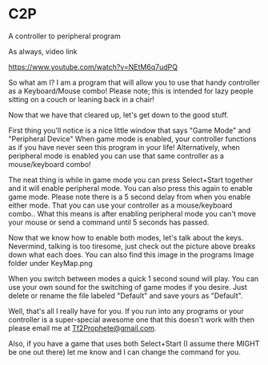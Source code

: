 C2P
===

A controller to peripheral program

As always, video link

https://www.youtube.com/watch?v=NEtM6q7udPQ


So what am I? I am a program that will allow you to use that handy controller as a Keyboard/Mouse combo! Please note; this is intended for lazy people sitting on a couch or leaning back in a chair!

Now that we have that cleared up, let's get down to the good stuff.

First thing you'll notice is a nice little window that says "Game Mode" and "Peripheral Device"
When game mode is enabled, your controller functions as if you have never seen this program in your life!
Alternatively, when peripheral mode is enabled you can use that same controller as a mouse/keyboard combo!

The neat thing is while in game mode you can press Select+Start together and it will enable peripheral mode.
You can also press this again to enable game mode. Please note there is a 5 second delay from when you enable either mode.
That you can use your controller as a mouse/keyboard combo..
What this means is after enabling peripheral mode you can't move your mouse or send a command until 5 seconds has passed.

Now that we know how to enable both modes, let's talk about the keys.
Nevermind, talking is too tiresome, just check out the picture above breaks down what each does.
You can also find this image in the programs Image folder under KeyMap.png

When you switch between modes a quick 1 second sound will play.
You can use your own sound for the switching of game modes if you desire.
Just delete or rename the file labeled "Default" and save yours as "Default".

Well, that's all I really have for you. If you run into any programs or your controller is a
super-special awesome one that this doesn't work with then please email me at Tf2Prophete@gmail.com.

Also, if you have a game that uses both Select+Start (I assume there MIGHT be one out there) let me know and I can change the command for you.
